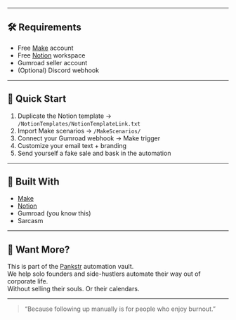 
---

## 🛠 Requirements

- Free [Make](https://www.make.com/?pc=pankstrmake) account
- Free [Notion](https://notion.so) workspace
- Gumroad seller account
- (Optional) Discord webhook

---

## 🧰 Quick Start

1. Duplicate the Notion template → `/NotionTemplates/NotionTemplateLink.txt`
2. Import Make scenarios → `/MakeScenarios/`
3. Connect your Gumroad webhook → Make trigger
4. Customize your email text + branding
5. Send yourself a fake sale and bask in the automation

---

## 🧪 Built With

- [Make](https://make.com)
- [Notion](https://notion.so)
- Gumroad (you know this)
- Sarcasm

---

## 🧠 Want More?

This is part of the [Pankstr](https://pankstr.com) automation vault.  
We help solo founders and side-hustlers automate their way out of corporate life.  
Without selling their souls. Or their calendars.

---

> “Because following up manually is for people who enjoy burnout.”
